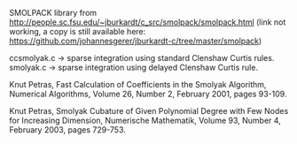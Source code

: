 SMOLPACK library from http://people.sc.fsu.edu/~jburkardt/c_src/smolpack/smolpack.html
(link not working, a copy is still available here: https://github.com/johannesgerer/jburkardt-c/tree/master/smolpack)

ccsmolyak.c ->  sparse integration using standard Clenshaw Curtis rules.
smolyak.c   ->  sparse integration using delayed Clenshaw Curtis rule.


Knut Petras, Fast Calculation of Coefficients in the Smolyak Algorithm,
Numerical Algorithms, Volume 26, Number 2, February 2001, pages 93-109.

Knut Petras, Smolyak Cubature of Given Polynomial Degree with Few Nodes for Increasing Dimension,
Numerische Mathematik, Volume 93, Number 4, February 2003, pages 729-753.

